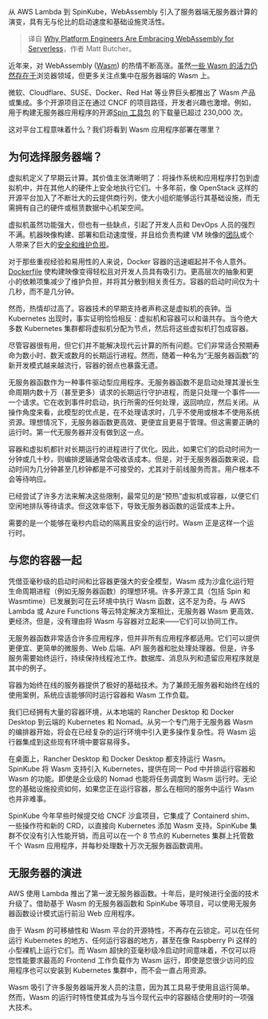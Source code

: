 
<!--
title: 平台工程师为何拥抱用于无服务器的WebAssembly
cover: https://cdn.thenewstack.io/media/2024/10/85daa094-mohammad-rahmani-8qeb0fte9vw-unsplash-scaled.jpg
-->

从 AWS Lambda 到 SpinKube，WebAssembly 引入了服务器端无服务器计算的演变，具有无与伦比的启动速度和基础设施灵活性。

> 译自 [Why Platform Engineers Are Embracing WebAssembly for Serverless](https://thenewstack.io/why-platform-engineers-are-embracing-webassembly-for-serverless/)，作者 Matt Butcher。

近年来，对 WebAssembly ([Wasm](https://thenewstack.io/webassembly/)) 的热情不断高涨。虽然[一些 Wasm 的活力仍然存在于](https://thenewstack.io/step-by-step-guide-to-using-webassembly-for-faster-web-apps/)浏览器领域，但更多关注点集中在服务器端的 Wasm 上。

微软、Cloudflare、SUSE、Docker、Red Hat 等业界巨头都推出了 Wasm 产品或集成。多个开源项目正在通过 CNCF 的项目路径，开发者兴趣也激增。例如，用于构建无服务器应用程序的开源[Spin 工具包](https://www.fermyon.com/spin) 的下载量已超过 230,000 次。

这对平台工程意味着什么？我们将看到 Wasm 应用程序部署在哪里？

## 为何选择服务器端？

虚拟机定义了早期云计算。其价值主张清晰明了：将操作系统和应用程序打包到虚拟机中，并在其他人的硬件上安全地执行它们。十多年前，像 OpenStack 这样的开源平台加入了不断壮大的云提供商行列，使大小组织能够运行其基础设施，而无需拥有自己的硬件或租赁数据中心机架空间。

虚拟机虽然功能强大，但也有一些缺点，引起了开发人员和 DevOps 人员的强烈不满。机器映像构建、部署和启动速度慢，并且给负责构建 VM 映像的[团队](https://thenewstack.io/is-security-a-dev-devops-or-security-team-responsibility/)或个人带来了巨大的[安全和维护负担](https://thenewstack.io/is-security-a-dev-devops-or-security-team-responsibility/)。

对于那些重视经验和易用性的人来说，Docker 容器的迅速崛起并不令人意外。[Dockerfile](https://thenewstack.io/docker-basics-how-to-use-dockerfiles/) 使构建映像变得轻松且对开发人员具有吸引力。更高层次的抽象和更小的依赖项集减少了维护负担，并将其分散到相关责任方。容器的启动时间仅为十几秒，而不是几分钟。

然而，热情却过高了。容器技术的早期支持者声称这是虚拟机的丧钟。当 Kubernetes 出现时，事实证明恰恰相反：虚拟机和容器可以和谐共存。当今绝大多数 Kubernetes 集群都将虚拟机分配为节点，然后将这些虚拟机打包成容器。

尽管容器很有用，但它们并不能解决现代云计算的所有问题。它们非常适合预期寿命为数小时、数天或数月的长期运行进程。然而，随着一种名为“无服务器函数”的新开发模式越来越流行，容器的弱点也暴露无遗。

无服务器函数作为一种事件驱动型应用程序。无服务器函数不是启动处理其漫长生命周期内数十万（甚至更多）请求的长期运行守护进程，而是只处理一个事件——一个请求。它在收到事件时启动，执行所需的任何处理，返回响应，然后关闭。从操作角度来看，此模型的优点是，在不处理请求时，几乎不使用或根本不使用系统资源。理想情况下，无服务器函数更高效、更便宜且更易于管理。但这需要正确的运行时。第一代无服务器并没有做到这一点。

容器和虚拟机都针对长期运行的进程进行了优化。因此，如果它们的启动时间为一分钟或几十秒，则编排逻辑通常会吸收该成本。但是，对于无服务器函数来说，启动时间为几分钟甚至几秒钟都是不可接受的，尤其对于前线服务而言。用户根本不会等待响应。

已经尝试了许多方法来解决这些限制，最常见的是“预热”虚拟机或容器，以便它们空闲地排队等待请求。但这效率低下，导致无服务器函数的运营成本上升。

需要的是一个能够在毫秒内启动的隔离且安全的运行时。Wasm 正是这样一个运行时。

## 与您的容器一起

凭借亚毫秒级的启动时间和比容器更强大的安全模型，Wasm 成为沙盒化运行短生命周期进程（例如无服务器函数）的理想环境。许多开源工具（包括 Spin 和 Wasmtime）已发展到可在云环境中执行 Wasm 函数，这不足为奇。与 AWS Lambda 或 Azure Functions 等云特定解决方案相比，无服务器 Wasm 更高效、更经济。但是，没有理由将 Wasm 与容器对立起来——它们可以协同工作。

无服务器函数非常适合许多应用程序，但并非所有应用程序都适用。它们可以提供更便宜、更简单的微服务、Web 后端、API 服务器和批处理处理器。但是，许多服务需要始终运行，持续保持线程池工作。数据库、消息队列和遗留应用程序就是其中的例子。

容器为始终在线的服务器提供了极好的基础技术。为了兼顾无服务器和始终在线的使用案例，系统应该能够同时运行容器和 Wasm 工作负载。

我们已经拥有大量的容器环境，从本地端的 Rancher Desktop 和 Docker Desktop 到云端的 Kubernetes 和 Nomad。从另一个专门用于无服务器 Wasm 的编排器开始，将会在已经复杂的运行环境中引入更多操作复杂性。将 Wasm 运行器集成到这些现有环境中要容易得多。

在桌面上，Rancher Desktop 和 Docker Desktop 都支持运行 Wasm。SpinKube 将 Wasm 支持引入 Kubernetes，提供在同一 Pod 中并排运行容器和 Wasm 的功能。即使是企业级的 Nomad 也能将任务调度到 Wasm 运行时。无论您的基础设施投资如何，如果您正在运行容器，那么在相同的服务中运行 Wasm 也并非难事。

SpinKube 今年早些时候提交给 CNCF 沙盒项目，它集成了 Containerd shim、一些操作符和新的 CRD，以直接向 Kubernetes 添加 Wasm 支持。SpinKube 集群不仅没有引入性能开销，而且可以在一个 8 节点的 Kubernetes 集群上托管数千个 Wasm 应用程序，并每秒处理数十万次无服务器函数调用。

## 无服务器的演进

AWS 使用 Lambda 推出了第一波无服务器函数。十年后，是时候进行全面的技术升级了。借助基于 Wasm 的无服务器函数和 SpinKube 等项目，可以使用无服务器函数设计模式运行前沿 Web 应用程序。

由于 Wasm 的可移植性和 Wasm 平台的开源特性，不再存在云锁定。可以在任何运行 Kubernetes 的地方、任何运行容器的地方，甚至在像 Raspberry Pi 这样的小型裸机上运行它们。而 Wasm 超快的亚毫秒级冷启动时间意味着，不仅可以将您性能要求最高的 Frontend 工作负载作为 Wasm 运行，即使是您很少访问的应用程序也可以安装到 Kubernetes 集群中，而不会一直占用资源。

Wasm 吸引了许多服务器端开发人员的注意，因为其工具易于使用且运行简单。然而，Wasm 的运行时特性使其成为与当今现代云中的容器结合使用时的一项强大技术。
